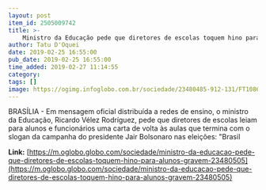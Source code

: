 ```yaml
---
layout: post
item_id: 2505009742
title: >-
    Ministro da Educação pede que diretores de escolas toquem hino para alunos e gravem
author: Tatu D'Oquei
date: 2019-02-25 16:55:00
pub_date: 2019-02-25 16:55:00
time_added: 2019-02-27 11:14:55
category: 
tags: []
image: https://ogimg.infoglobo.com.br/sociedade/23480485-912-131/FT1086A/652/mec-mensagem.jpg
---
```


BRASÍLIA - Em mensagem oficial distribuída a redes de ensino, o ministro da Educação, Ricardo Vélez Rodríguez, pede que diretores de escolas leiam para alunos e funcionários uma carta de volta às aulas que termina com o slogan da campanha do presidente Jair Bolsonaro nas eleições: "Brasil

**Link:** [https://m.oglobo.globo.com/sociedade/ministro-da-educacao-pede-que-diretores-de-escolas-toquem-hino-para-alunos-gravem-23480505](https://m.oglobo.globo.com/sociedade/ministro-da-educacao-pede-que-diretores-de-escolas-toquem-hino-para-alunos-gravem-23480505)

